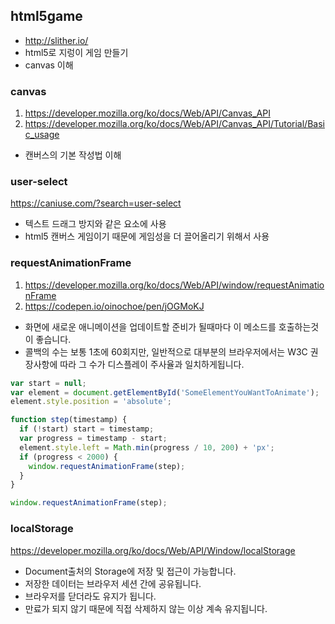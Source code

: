 ## html5game

- http://slither.io/
- html5로 지렁이 게임 만들기
- canvas 이해

### canvas
1. https://developer.mozilla.org/ko/docs/Web/API/Canvas_API
1. https://developer.mozilla.org/ko/docs/Web/API/Canvas_API/Tutorial/Basic_usage

- 캔버스의 기본 작성법 이해

### user-select
https://caniuse.com/?search=user-select

- 텍스트 드래그 방지와 같은 요소에 사용
- html5 캔버스 게임이기 때문에 게임성을 더 끌어올리기 위해서 사용


### requestAnimationFrame
1. https://developer.mozilla.org/ko/docs/Web/API/window/requestAnimationFrame
1. https://codepen.io/oinochoe/pen/jOGMoKJ

- 화면에 새로운 애니메이션을 업데이트할 준비가 될때마다 이 메소드를 호출하는것이 좋습니다.
- 콜백의 수는 보통 1초에 60회지만, 일반적으로 대부분의 브라우저에서는 W3C 권장사항에 따라 그 수가 디스플레이 주사율과 일치하게됩니다.

```js
var start = null;
var element = document.getElementById('SomeElementYouWantToAnimate');
element.style.position = 'absolute';

function step(timestamp) {
  if (!start) start = timestamp;
  var progress = timestamp - start;
  element.style.left = Math.min(progress / 10, 200) + 'px';
  if (progress < 2000) {
    window.requestAnimationFrame(step);
  }
}

window.requestAnimationFrame(step);
```

### localStorage
https://developer.mozilla.org/ko/docs/Web/API/Window/localStorage

- Document출처의 Storage에 저장 및 접근이 가능합니다.
- 저장한 데이터는 브라우저 세션 간에 공유됩니다.
- 브라우저를 닫더라도 유지가 됩니다.
- 만료가 되지 않기 때문에 직접 삭제하지 않는 이상 계속 유지됩니다.